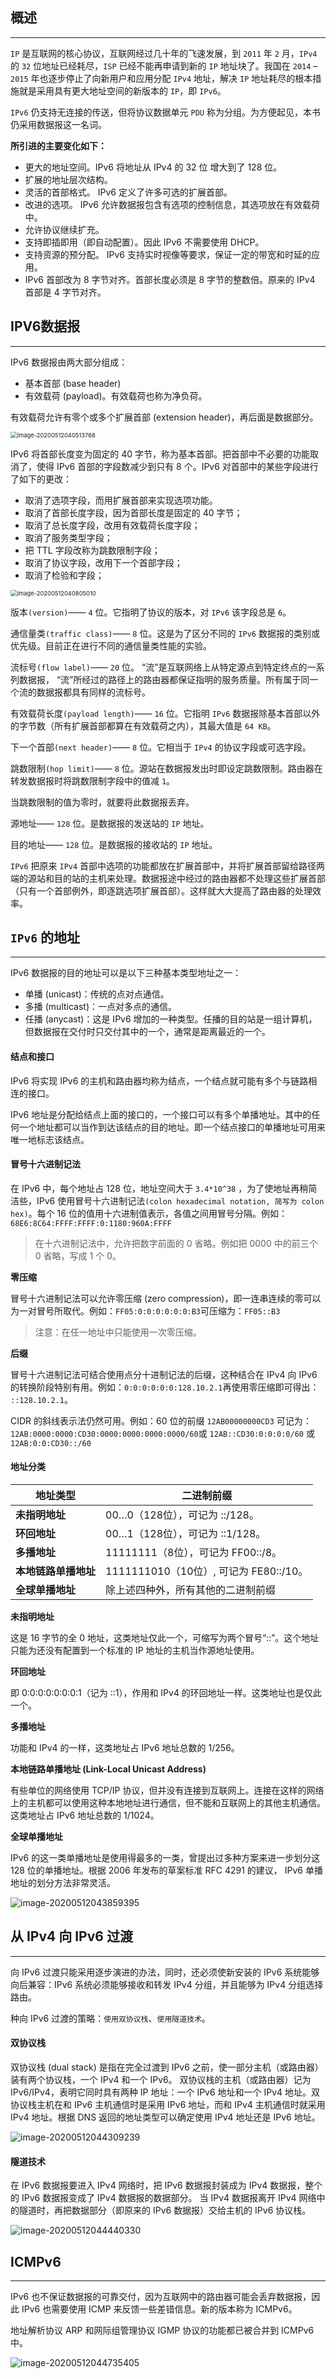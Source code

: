## 概述

--------

`IP` 是互联网的核心协议，互联网经过几十年的飞速发展，到 `2011` 年 `2` 月，`IPv4` 的 `32` 位地址已经耗尽，`ISP` 已经不能再申请到新的 `IP` 地址块了。我国在 `2014` – `2015` 年也逐步停止了向新用户和应用分配 `IPv4` 地址，解决 `IP` 地址耗尽的根本措施就是采用具有更大地址空间的新版本的 `IP`，即 `IPv6`。

`IPv6` 仍支持无连接的传送，但将协议数据单元 `PDU` 称为分组。为方便起见，本书仍采用数据报这一名词。

**所引进的主要变化如下：**

- 更大的地址空间。IPv6 将地址从 IPv4 的 32 位 增大到了 128 位。 
- 扩展的地址层次结构。 
- 灵活的首部格式。 IPv6 定义了许多可选的扩展首部。
- 改进的选项。 IPv6 允许数据报包含有选项的控制信息，其选项放在有效载荷中。
- 允许协议继续扩充。 
- 支持即插即用（即自动配置）。因此 IPv6 不需要使用 DHCP。
- 支持资源的预分配。  IPv6 支持实时视像等要求，保证一定的带宽和时延的应用。
- IPv6 首部改为 8 字节对齐。首部长度必须是 8 字节的整数倍。原来的 IPv4 首部是 4 字节对齐。

## IPV6数据报

------

IPv6 数据报由两大部分组成：

- 基本首部 (base header)
- 有效载荷 (payload)。有效载荷也称为净负荷。

有效载荷允许有零个或多个扩展首部 (extension header)，再后面是数据部分。

<img src="assets/image-20200512040513768.png" alt="image-20200512040513768" style="zoom:67%;" />

IPv6 将首部长度变为固定的 40 字节，称为基本首部。把首部中不必要的功能取消了，使得 IPv6 首部的字段数减少到只有 8 个。IPv6 对首部中的某些字段进行了如下的更改：

- 取消了选项字段，而用扩展首部来实现选项功能。
- 取消了首部长度字段，因为首部长度是固定的 40 字节；
- 取消了总长度字段，改用有效载荷长度字段；
- 取消了服务类型字段；
- 把 TTL 字段改称为跳数限制字段；
- 取消了协议字段，改用下一个首部字段；
- 取消了检验和字段；

<img src="assets/image-20200512040805010.png" alt="image-20200512040805010" style="zoom:67%;" />

版本`(version)`—— `4` 位。它指明了协议的版本，对 `IPv6` 该字段总是 `6`。 

通信量类`(traffic class)`—— `8` 位。这是为了区分不同的 `IPv6` 数据报的类别或优先级。目前正在进行不同的通信量类性能的实验。 

流标号`(flow label)`—— `20` 位。 “流”是互联网络上从特定源点到特定终点的一系列数据报， “流”所经过的路径上的路由器都保证指明的服务质量。所有属于同一个流的数据报都具有同样的流标号。  

有效载荷长度`(payload length)`—— `16` 位。它指明 `IPv6` 数据报除基本首部以外的字节数（所有扩展首部都算在有效载荷之内），其最大值是 `64 KB`。 

下一个首部`(next header)`—— `8` 位。它相当于 `IPv4` 的协议字段或可选字段。 

跳数限制`(hop limit)`—— `8` 位。源站在数据报发出时即设定跳数限制。路由器在转发数据报时将跳数限制字段中的值减 `1`。

当跳数限制的值为零时，就要将此数据报丢弃。 

源地址—— `128` 位。是数据报的发送站的 `IP` 地址。 

目的地址—— `128` 位。是数据报的接收站的 `IP` 地址。 

`IPv6` 把原来 `IPv4` 首部中选项的功能都放在扩展首部中，并将扩展首部留给路径两端的源站和目的站的主机来处理。数据报途中经过的路由器都不处理这些扩展首部（只有一个首部例外，即逐跳选项扩展首部）。这样就大大提高了路由器的处理效率。 

## `IPv6` 的地址

-----

IPv6 数据报的目的地址可以是以下三种基本类型地址之一：

- 单播 (unicast)：传统的点对点通信。
- 多播 (multicast)：一点对多点的通信。
- 任播 (anycast)：这是 IPv6 增加的一种类型。任播的目的站是一组计算机，但数据报在交付时只交付其中的一个，通常是距离最近的一个。 

#### 结点和接口

IPv6 将实现 IPv6 的主机和路由器均称为结点，一个结点就可能有多个与链路相连的接口。

IPv6 地址是分配给结点上面的接口的，一个接口可以有多个单播地址。其中的任何一个地址都可以当作到达该结点的目的地址。即一个结点接口的单播地址可用来唯一地标志该结点。

#### 冒号十六进制记法

在 IPv6 中，每个地址占 128 位，地址空间大于 `3.4*10^38` ，为了使地址再稍简洁些，IPv6 使用冒号十六进制记法`(colon hexadecimal notation, 简写为 colon hex)`。每个 16 位的值用十六进制值表示，各值之间用冒号分隔。例如：` 68E6:8C64:FFFF:FFFF:0:1180:960A:FFFF`

> 在十六进制记法中，允许把数字前面的 0 省略。例如把 0000 中的前三个 0 省略，写成 1 个 0。

**零压缩**

冒号十六进制记法可以允许零压缩 (zero compression)，即一连串连续的零可以为一对冒号所取代。例如：`FF05:0:0:0:0:0:0:B3`可压缩为：`FF05::B3`

> 注意：在任一地址中只能使用一次零压缩。

**后缀**

冒号十六进制记法可结合使用点分十进制记法的后缀，这种结合在 IPv4 向 IPv6 的转换阶段特别有用。例如：`0:0:0:0:0:0:128.10.2.1`再使用零压缩即可得出： `::128.10.2.1`。

CIDR 的斜线表示法仍然可用。例如：60 位的前缀 `12AB00000000CD3` 可记为：
`12AB:0000:0000:CD30:0000:0000:0000:0000/60`或 `12AB::CD30:0:0:0:0/60` 或 `12AB:0:0:CD30::/60` 

#### 地址分类

| **地址类型**         | **二进制前缀**                         |
| -------------------- | -------------------------------------- |
| **未指明地址**       | 00…0（128位），可记为 ::/128。         |
| **环回地址**         | 00…1（128位），可记为 ::1/128。        |
| **多播地址**         | 11111111（8位），可记为 FF00::/8。     |
| **本地链路单播地址** | 1111111010（10位）, 可记为 FE80::/10。 |
| **全球单播地址**     | 除上述四种外，所有其他的二进制前缀     |

**未指明地址** 

这是 16 字节的全 0 地址，这类地址仅此一个，可缩写为两个冒号“::”。这个地址只能为还没有配置到一个标准的 IP 地址的主机当作源地址使用。

**环回地址**

即 0:0:0:0:0:0:0:1（记为 ::1），作用和 IPv4 的环回地址一样。这类地址也是仅此一个。

**多播地址**

功能和 IPv4 的一样，这类地址占 IPv6 地址总数的 1/256。

**本地链路单播地址 (Link-Local Unicast Address)** 

有些单位的网络使用 TCP/IP 协议，但并没有连接到互联网上。连接在这样的网络上的主机都可以使用这种本地地址进行通信，但不能和互联网上的其他主机通信。这类地址占 IPv6 地址总数的 1/1024。

**全球单播地址**

IPv6 的这一类单播地址是使用得最多的一类，曾提出过多种方案来进一步划分这 128 位的单播地址。根据 2006 年发布的草案标准 RFC 4291 的建议，  IPv6 单播地址的划分方法非常灵活。

![image-20200512043859395](assets/image-20200512043859395.png)

## 从 IPv4 向 IPv6 过渡

-------

向 IPv6 过渡只能采用逐步演进的办法，同时，还必须使新安装的 IPv6 系统能够向后兼容：IPv6 系统必须能够接收和转发 IPv4 分组，并且能够为 IPv4 分组选择路由。

种向 IPv6 过渡的策略：`使用双协议栈`、`使用隧道技术`。

#### 双协议栈

双协议栈 (dual stack) 是指在完全过渡到 IPv6 之前，使一部分主机（或路由器）装有两个协议栈，一个 IPv4 和一个 IPv6。 双协议栈的主机（或路由器）记为 IPv6/IPv4，表明它同时具有两种 IP 地址：一个 IPv6 地址和一个 IPv4 地址。双协议栈主机在和 IPv6 主机通信时是采用 IPv6 地址，而和 IPv4 主机通信时就采用 IPv4 地址。根据 DNS 返回的地址类型可以确定使用 IPv4 地址还是 IPv6 地址。

![image-20200512044309239](assets/image-20200512044309239.png)

#### **隧道技术**

在 IPv6 数据报要进入 IPv4 网络时，把 IPv6 数据报封装成为 IPv4 数据报，整个的 IPv6 数据报变成了 IPv4 数据报的数据部分。
当 IPv4 数据报离开 IPv4 网络中的隧道时，再把数据部分（即原来的 IPv6 数据报）交给主机的 IPv6 协议栈。

![image-20200512044440330](assets/image-20200512044440330.png)

## ICMPv6

------

IPv6 也不保证数据报的可靠交付，因为互联网中的路由器可能会丢弃数据报，因此 IPv6 也需要使用 ICMP 来反馈一些差错信息。新的版本称为 ICMPv6。

地址解析协议 ARP 和网际组管理协议 IGMP 协议的功能都已被合并到 ICMPv6 中。 

![image-20200512044735405](assets/image-20200512044735405.png)

